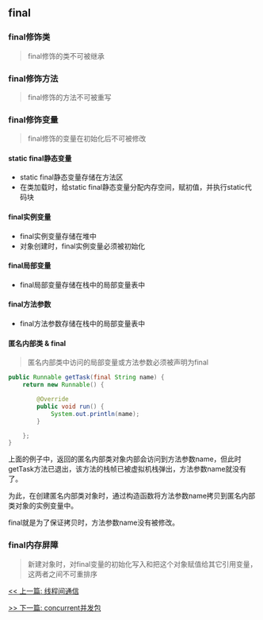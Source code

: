 ## final

### final修饰类

> final修饰的类不可被继承

### final修饰方法

> final修饰的方法不可被重写

### final修饰变量

> final修饰的变量在初始化后不可被修改

#### static final静态变量

* static final静态变量存储在方法区
* 在类加载时，给static final静态变量分配内存空间，赋初值，并执行static代码块

#### final实例变量

* final实例变量存储在堆中
* 对象创建时，final实例变量必须被初始化

#### final局部变量

* final局部变量存储在栈中的局部变量表中

#### final方法参数

* final方法参数存储在栈中的局部变量表中

#### 匿名内部类 & final

> 匿名内部类中访问的局部变量或方法参数必须被声明为final

```java
public Runnable getTask(final String name) {
    return new Runnable() {

        @Override
        public void run() {
            System.out.println(name);
        }

    };
}
```

上面的例子中，返回的匿名内部类对象内部会访问到方法参数name，但此时getTask方法已退出，该方法的栈帧已被虚拟机栈弹出，方法参数name就没有了。

为此，在创建匿名内部类对象时，通过构造函数将方法参数name拷贝到匿名内部类对象的实例变量中。

final就是为了保证拷贝时，方法参数name没有被修改。

### final内存屏障

> 新建对象时，对final变量的初始化写入和把这个对象赋值给其它引用变量，这两者之间不可重排序


[<< 上一篇: 线程间通信](4-多线程与并发/线程间通信.md)

[>> 下一篇: concurrent并发包](4-多线程与并发/concurrent并发包.md)
